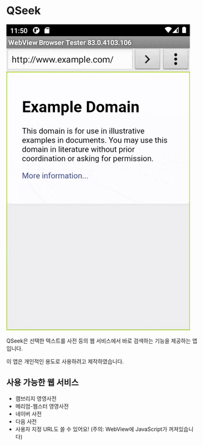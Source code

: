 # QSeek

![Screenshot](images/example.gif)

QSeek은 선택한 텍스트를 사전 등의 웹 서비스에서 바로 검색하는 기능을 제공하는 앱입니다.

이 앱은 개인적인 용도로 사용하려고 제작하였습니다.

## 사용 가능한 웹 서비스

- 캠브리지 영영사전
- 메리엄-웹스터 영영사전
- 네이버 사전
- 다음 사전
- 사용자 지정 URL도 쓸 수 있어요! (주의: WebView에 JavaScript가 꺼져있습니다)
